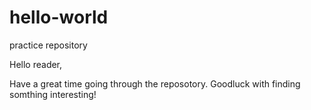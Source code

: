 # hello-world
practice repository

Hello reader,

Have a great time going through the reposotory. Goodluck with finding somthing interesting!

